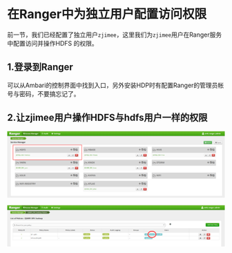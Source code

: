 在Ranger中为独立用户配置访问权限
================================================================================
前一节，我们已经配置了独立用户`zjimee`，这里我们为`zjimee`用户在Ranger服务中配置访问并操作HDFS
的权限。

## 1.登录到Ranger
可以从Ambari的控制界面中找到入口，另外安装HDP时有配置Ranger的管理员帐号与密码，不要搞忘记了。

## 2.让zjimee用户操作HDFS与hdfs用户一样的权限

![Ranger1](img/24.png)

![Ranger2](img/26.png)